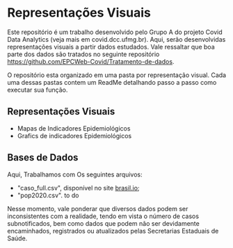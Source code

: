 # Representações Visuais 
Este repositório é um trabalho desenvolvido pelo Grupo A do projeto Covid Data Analytics (veja mais em covid.dcc.ufmg.br).  Aqui, serão desenvolvidas representações visuais a partir dados estudados. Vale ressaltar que boa parte dos dados são tratados no seguinte repositório https://github.com/EPCWeb-Covid/Tratamento-de-dados.

O repositório esta organizado em uma pasta por representação visual. Cada uma dessas pastas contem um ReadMe detalhando passo a passo como executar sua função.

## Representações Visuais 
- Mapas de Indicadores Epidemiológicos
- Grafics de indicadores Epidemiológicos 
 


## Bases de Dados
Aqui, Trabalhamos com Os seguintes arquivos:
- "caso_full.csv", disponível no site [brasil.io](https://brasil.io/dataset/covid19/caso_full/);
- "pop2020.csv".  to do 



Nesse momento, vale ponderar que diversos dados podem ser inconsistentes com a realidade, tendo em vista o número de casos subnotificados, bem como dados que podem não ser devidamente encaminhados, registrados ou atualizados pelas Secretarias Estaduais de Saúde.
